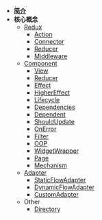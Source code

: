 -   **[简介](introduction/README-cn.md)**
-   **核心概念**
    -   [Redux](concept/redux-cn.md)
        -   [Action](concept/action-cn.md)
        -   [Connector](concept/connector-cn.md)
        -   [Reducer](concept/reducer-cn.md)
        -   [Middleware](concept/middleware-cn.md)
    -   [Component](concept/component-cn.md)
        -   [View](concept/view-cn.md)
        -   [Reducer](concept/reducer-cn.md)
        -   [Effect](concept/effect-cn.md)
        -   [HigherEffect](concept/higher-effect-cn.md)
        -   [Lifecycle](concept/lifecycle-cn.md)
        -   [Dependencies](concept/dependencies-cn.md)
        -   [Dependent](concept/dependent-cn.md)
        -   [ShouldUpdate](concept/should-update-cn.md)
        -   [OnError](concept/on-error-cn.md)
        -   [Filter](concept/filter-cn.md)
        -   [OOP](concept/oop-cn.md)
        -   [WidgetWrapper](concept/widget-wrapper-cn.md)
        -   [Page](concept/page-cn.md)
        -   [Mechanism](concept/mechanism-cn.md)
    -   [Adapter](concept/adapter-cn.md)
        -   [StaticFlowAdapter](concept/static-flow-adapter-cn.md)
        -   [DynamicFlowAdapter](concept/dynamic-flow-adapter-cn.md)
        -   [CustomAdapter](concept/custom-adapter-cn.md)
    -   Other
        -   [Directory](concept/directory-cn.md)
